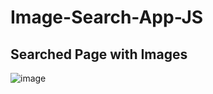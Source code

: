 # Image-Search-App-JS

## Searched Page with Images


![image](https://github.com/devamrh/Image-Search-App-JS/assets/116501394/a4c432f8-9b9c-4c83-8e97-baa6482351f8)
